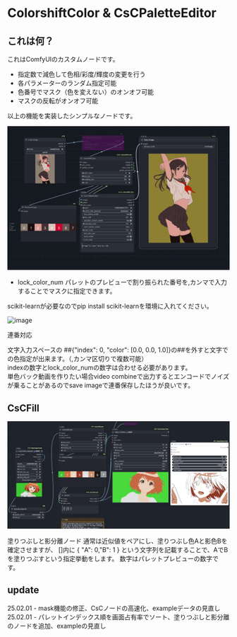 #  ColorshiftColor & CsCPaletteEditor
## これは何？
これはComfyUIのカスタムノードです。
- 指定数で減色して色相/彩度/輝度の変更を行う
- 各パラメーターのランダム指定可能
- 色番号でマスク（色を変えない）のオンオフ可能
- マスクの反転がオンオフ可能

以上の機能を実装したシンプルなノードです。  

![image](https://github.com/852wa/ComfyUI-ColorshiftColor/blob/master/example/workflow%20(2).png)


- lock_color_num
  パレットのプレビューで割り振られた番号を,カンマで入力することでマスクに指定できます。
  
scikit-learnが必要なのでpip install scikit-learnを環境に入れてください。
  
![image](https://github.com/852wa/ComfyUI-ColorshiftColor/blob/master/example/samplecsc.gif)

連番対応

文字入力スペースの
##{"index": 0, "color": [0.0, 0.0, 1.0]}の##を外すと文字での色指定が出来ます。（,カンマ区切りで複数可能）  
indexの数字とlock_color_numの数字は合わせる必要があります。  
単色バック動画を作りたい場合video combineで出力するとエンコードでノイズが乗ることがあるのでsave imageで連番保存したほうが良いです。

## CsCFill
![image](https://github.com/852wa/ComfyUI-ColorshiftColor/blob/master/example/fillsample.png)

塗りつぶしと影分離ノード
通常は近似値をペアにし、塗りつぶし色Aと影色Bを確定させますが、
[]内に
{ "A": 0,"B": 1 }
という文字列を記載することで、AでBを塗りつぶすという指定挙動をします。
数字はパレットプレビューの数字です。

## update
25.02.01 - mask機能の修正、CsCノードの高速化、exampleデータの見直し  
25.02.01 - パレットインデックス順を画面占有率でソート、塗りつぶしと影分離のノードを追加、exampleの見直し
